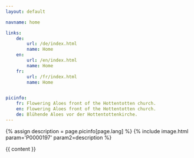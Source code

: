 ```yaml
---
layout: default

navname: home

links:
    de:
        url: /de/index.html
        name: Home
    en:
        url: /en/index.html
        name: Home
    fr:
        url: /fr/index.html
        name: Home


picinfo:
    fr: Flowering Aloes front of the Hottentotten church.
    en: Flowering Aloes front of the Hottentotten church.
    de: Blühende Aloes vor der Hottentottenkirche.
---
```


{% assign description = page.picinfo[page.lang] %}
{% include image.html param='P0000197' param2=description %}

{{ content }}